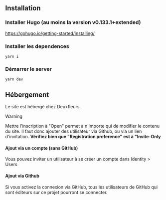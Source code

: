 ## Installation

### Installer Hugo (au moins la version v0.133.1+extended)
https://gohugo.io/getting-started/installing/

### Installer les dependences
`yarn i`

### Démarrer le server
`yarn dev`

## Hébergement
Le site est hébergé chez Deuxfleurs.

> [!WARNING]
> Mettre l'inscription à "Open" permet à n'importe qui de modifier le contenu du site. Il faut donc ajouter des utilisateur via Github, ou via un lien d'invitation.
> **Vérifiez bien que "Registration preference" est à "Invite-Only**

#### Ajout via un compte (sans GitHub)
Vous pouvez inviter un utilisateur à se créer un compte dans Identity > Users

#### Ajout via Github
Si vous activez la connexion via GitHub, tous les utilisateurs de GitHub qui sont éditeurs sur ce projet pourront se connecter.
